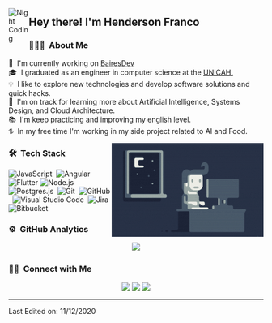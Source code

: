 

<img alt="Night Coding" src="./assets/Hand%20Wave.gif" width='40' align="left"/><h2>Hey there! I'm Henderson Franco</h2>

<!-- ## 👋 &nbsp;Hey there! I'm Henderson Franco -->

### 👨🏻‍💻 &nbsp;About Me

🧱 &nbsp;I'm currently working on <a href="https://www.bairesdev.com/" target="_blank">BairesDev</a>\
🎓 &nbsp;I graduated as an engineer in computer science at the <a href="https://www.unicah.edu/" target="_blank">UNICAH.</a>\
💡 &nbsp;I like to explore new technologies and develop software solutions and quick hacks.\
🌱 &nbsp;I'm on track for learning more about Artificial Intelligence, Systems Design, and Cloud Architecture.\
📚 &nbsp;I'm keep practicing and improving my english level.\
⥮ &nbsp;In my free time I'm working in my side project related to AI and Food.

<img alt="Night Coding" src="https://raw.githubusercontent.com/AVS1508/AVS1508/master/assets/Night-Coding.gif" align="right"/>

### 🛠 &nbsp;Tech Stack

![JavaScript](https://img.shields.io/badge/-JavaScript-05122A?style=flat&logo=javascript)&nbsp;
![Angular](https://img.shields.io/badge/-Angular-05122A?style=flat&logo=angular&logoColor=C3002F)&nbsp;
![Flutter](https://img.shields.io/badge/-Flutter-05122A?style=flat&logo=flutter&logoColor=0077B5)
![Node.js](https://img.shields.io/badge/-Node.js-05122A?style=flat&logo=node.js)&nbsp;
![Postgres.js](https://img.shields.io/badge/-Postgres-05122A?style=flat&logo=postgresql)&nbsp;
![Git](https://img.shields.io/badge/-Git-05122A?style=flat&logo=git)&nbsp;
![GitHub](https://img.shields.io/badge/-GitHub-05122A?style=flat&logo=github)&nbsp;
![Visual Studio Code](https://img.shields.io/badge/-Visual%20Studio%20Code-05122A?style=flat&logo=visual-studio-code&logoColor=007ACC)&nbsp;
![Jira](https://img.shields.io/badge/-Jira-05122A?style=flat&logo=jira&logoColor=0052CC)&nbsp;
![Bitbucket](https://img.shields.io/badge/-Bitbucket-05122A?style=flat&logo=bitbucket&logoColor=0052CC)&nbsp;

### ⚙️ &nbsp;GitHub Analytics

<p align="center">
<a href="https://github.com/hfranco346">
  <img height="180em" src="https://github-readme-stats-eight-theta.vercel.app/api?username=hfranco346&show_icons=true&theme=dracula&include_all_commits=true&count_private=true"/>
<!--   <img height="180em" src="https://github-readme-stats-eight-theta.vercel.app/api/top-langs/?username=hfranco346&layout=compact&langs_count=8&theme=dracula&count_private=true"/> -->
</a>
</p>

### 🤝🏻 &nbsp;Connect with Me

<p align="center">
<!-- <a href="https://www.adityavsingh.com"><img src="https://img.shields.io/badge/-adityavsingh.com-3423A6?style=flat&logo=Google-Chrome&logoColor=white"/></a> -->
<a href="https://www.linkedin.com/in/henderson-franco/"><img src="https://img.shields.io/badge/-Henderson%20Franco%20Singh-0077B5?style=flat&logo=Linkedin&logoColor=white"/></a>
<a href="mailto:hfranco346@gmail.com"><img src="https://img.shields.io/badge/-hfranco346@gmail.com-D14836?style=flat&logo=Gmail&logoColor=white"/></a>
<!-- <a href="https://instagram.com/adityavs_"><img src="https://img.shields.io/badge/-@adityavs__-E4405F?style=flat&logo=Instagram&logoColor=white"/></a> -->
<a href="https://facebook.com/HendersonFC"><img src="https://img.shields.io/badge/-@hfranco346-1877F2?style=flat&logo=Facebook&logoColor=white"/></a>
<!-- <a href="https://www.pinterest.ca/hfranco346"><img src="https://img.shields.io/badge/-@hfranco346-BD081C?style=flat&logo=Pinterest&logoColor=white"/></a> -->
<!-- <a href="https://www.behance.net/hfranco346"><img src="https://img.shields.io/badge/-@hfranco346-1769FF?style=flat&logo=Behance&logoColor=white"/></a> -->
</p>

-----


Last Edited on: 11/12/2020
